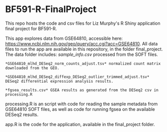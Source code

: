 # BF591-R-FinalProject

This repo hosts the code and csv files for Liz Murphy's R Shiny application final project for BF591-R.

This app explores data from GSE64810, accessible here: https://www.ncbi.nlm.nih.gov/geo/query/acc.cgi?acc=GSE64810.
All data files to run the app are available in this repository, in the folder final_project.
  The data folder includes:
    *sample_info.csv* processed from the SOFT files.
    
    *GSE64810_mlhd_DESeq2_norm_counts_adjust.tsv* normalized count matrix downloaded from the GEO.
    
    *GSE64810_mlhd_DESeq2_diffexp_DESeq2_outlier_trimmed_adjust.tsv* DESeq2 differential expression analysis results.
    
    *fgsea_results.csv* GSEA results as generated from the DESeq2 csv in processing.R
    

processing.R is an script with code for reading the sample metadata from GSE64810 SOFT files, as well as code for running fgsea on the available DESeq2 results.

app.R is the code for the application, available in the final_project folder. 
